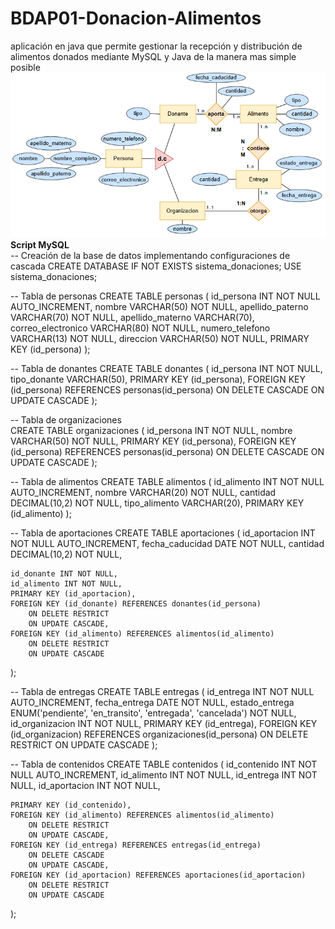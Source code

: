 # BDAP01-Donacion-Alimentos
aplicación en java que permite gestionar la recepción y distribución de alimentos donados mediante MySQL y Java de la manera mas simple posible
<br>
![MER_V2](./assets/MER_V2.png)
<br>
<b>Script MySQL</b>
<br>
-- Creación de la base de datos implementando configuraciones de cascada
CREATE DATABASE IF NOT EXISTS sistema_donaciones;
USE sistema_donaciones;

-- Tabla de personas
CREATE TABLE personas (
    id_persona INT NOT NULL AUTO_INCREMENT,
    nombre VARCHAR(50) NOT NULL,
    apellido_paterno VARCHAR(70) NOT NULL,
    apellido_materno VARCHAR(70),
    correo_electronico VARCHAR(80) NOT NULL,
    numero_telefono VARCHAR(13) NOT NULL,
    direccion VARCHAR(50) NOT NULL,
    PRIMARY KEY (id_persona)
);

-- Tabla de donantes
CREATE TABLE donantes (
    id_persona INT NOT NULL,
    tipo_donante VARCHAR(50),
    PRIMARY KEY (id_persona),
    FOREIGN KEY (id_persona) REFERENCES personas(id_persona)
        ON DELETE CASCADE
        ON UPDATE CASCADE
);

-- Tabla de organizaciones  
CREATE TABLE organizaciones (
    id_persona INT NOT NULL,
    nombre VARCHAR(50) NOT NULL,
    PRIMARY KEY (id_persona),
    FOREIGN KEY (id_persona) REFERENCES personas(id_persona)
        ON DELETE CASCADE
        ON UPDATE CASCADE
);

-- Tabla de alimentos
CREATE TABLE alimentos (
    id_alimento INT NOT NULL AUTO_INCREMENT,
    nombre VARCHAR(20) NOT NULL,
    cantidad DECIMAL(10,2) NOT NULL,
    tipo_alimento VARCHAR(20),
    PRIMARY KEY (id_alimento)
);

-- Tabla de aportaciones
CREATE TABLE aportaciones (
    id_aportacion INT NOT NULL AUTO_INCREMENT,
    fecha_caducidad DATE NOT NULL,
    cantidad DECIMAL(10,2) NOT NULL,
    
    id_donante INT NOT NULL,
    id_alimento INT NOT NULL,
    PRIMARY KEY (id_aportacion),
    FOREIGN KEY (id_donante) REFERENCES donantes(id_persona)
        ON DELETE RESTRICT
        ON UPDATE CASCADE,
    FOREIGN KEY (id_alimento) REFERENCES alimentos(id_alimento)
        ON DELETE RESTRICT
        ON UPDATE CASCADE
);

-- Tabla de entregas
CREATE TABLE entregas (
    id_entrega INT NOT NULL AUTO_INCREMENT,
    fecha_entrega DATE NOT NULL,
    estado_entrega ENUM('pendiente', 'en_transito', 'entregada', 'cancelada') NOT NULL,
    id_organizacion INT NOT NULL,
    PRIMARY KEY (id_entrega),
    FOREIGN KEY (id_organizacion) REFERENCES organizaciones(id_persona)
        ON DELETE RESTRICT
        ON UPDATE CASCADE
);

-- Tabla de contenidos
CREATE TABLE contenidos (
    id_contenido INT NOT NULL AUTO_INCREMENT,
    id_alimento INT NOT NULL,
    id_entrega INT NOT NULL,
    id_aportacion INT NOT NULL,
    
    PRIMARY KEY (id_contenido),
    FOREIGN KEY (id_alimento) REFERENCES alimentos(id_alimento)
        ON DELETE RESTRICT
        ON UPDATE CASCADE,
    FOREIGN KEY (id_entrega) REFERENCES entregas(id_entrega)
        ON DELETE CASCADE
        ON UPDATE CASCADE,
    FOREIGN KEY (id_aportacion) REFERENCES aportaciones(id_aportacion)
        ON DELETE RESTRICT
        ON UPDATE CASCADE
);
